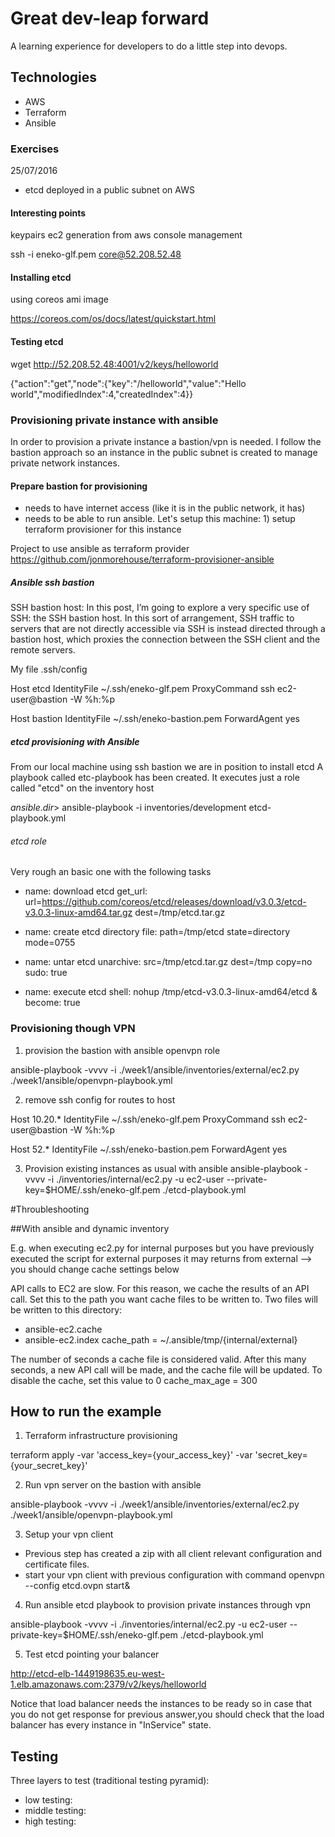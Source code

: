# Great dev-leap forward

A learning experience for developers to do a little step into devops.

## Technologies

* AWS
* Terraform
* Ansible

### Exercises

25/07/2016

- etcd deployed in a public subnet on AWS

#### Interesting points

keypairs ec2 generation from aws console management

ssh -i eneko-glf.pem core@52.208.52.48

#### Installing etcd

using coreos ami image

https://coreos.com/os/docs/latest/quickstart.html


#### Testing etcd

wget http://52.208.52.48:4001/v2/keys/helloworld

{"action":"get","node":{"key":"/helloworld","value":"Hello world","modifiedIndex":4,"createdIndex":4}}


### Provisioning private instance with ansible

In order to provision a private instance a bastion/vpn is needed. I follow the bastion approach so an instance in the public
subnet is created to manage private network instances.

#### Prepare bastion for provisioning
- needs to have internet access (like it is in the public network, it has)
- needs to be able to run ansible. Let's setup this machine: 1) setup terraform provisioner for this instance

Project to use ansible as terraform provider
https://github.com/jonmorehouse/terraform-provisioner-ansible

##### Ansible ssh bastion

SSH bastion host:  In this post, I’m going to explore a very specific use of SSH: the SSH bastion host. In this sort of arrangement, SSH traffic to servers that are not directly accessible via SSH is instead directed through a bastion host, which proxies the connection between the SSH client and the remote servers.

My file .ssh/config

Host etcd
  IdentityFile ~/.ssh/eneko-glf.pem
  ProxyCommand ssh ec2-user@bastion -W %h:%p

Host bastion
  IdentityFile ~/.ssh/eneko-bastion.pem
  ForwardAgent yes

##### etcd provisioning with Ansible

From our local machine using ssh bastion we are in position to install etcd
A playbook called etc-playbook has been created. It executes just a role called "etcd" on the inventory host

$ansible.dir>$ ansible-playbook -i inventories/development etcd-playbook.yml

###### etcd role

Very rough an basic one with the following tasks

- name: download etcd
  get_url: url=https://github.com/coreos/etcd/releases/download/v3.0.3/etcd-v3.0.3-linux-amd64.tar.gz dest=/tmp/etcd.tar.gz

- name: create etcd directory
  file: path=/tmp/etcd state=directory mode=0755

- name: untar etcd
  unarchive: src=/tmp/etcd.tar.gz dest=/tmp copy=no
  sudo: true

- name: execute etcd
  shell: nohup /tmp/etcd-v3.0.3-linux-amd64/etcd &
  become: true


### Provisioning though VPN
1) provision the bastion with ansible openvpn role

 ansible-playbook -vvvv -i ./week1/ansible/inventories/external/ec2.py ./week1/ansible/openvpn-playbook.yml

2) remove ssh config for routes to host

Host 10.20.*
  IdentityFile ~/.ssh/eneko-glf.pem
  ProxyCommand ssh ec2-user@bastion -W %h:%p

Host 52.*
 IdentityFile ~/.ssh/eneko-bastion.pem
 ForwardAgent yes

3) Provision existing instances as usual with ansible
 ansible-playbook -vvvv -i ./inventories/internal/ec2.py -u ec2-user --private-key=$HOME/.ssh/eneko-glf.pem ./etcd-playbook.yml

#Throubleshooting

##With ansible and dynamic inventory

E.g. when executing ec2.py for internal purposes but you have previously executed the script for external purposes it may
 returns from external --> you should change cache settings below

 API calls to EC2 are slow. For this reason, we cache the results of an API
 call. Set this to the path you want cache files to be written to. Two files
 will be written to this directory:
   - ansible-ec2.cache
   - ansible-ec2.index
cache_path = ~/.ansible/tmp/{internal/external}

 The number of seconds a cache file is considered valid. After this many
 seconds, a new API call will be made, and the cache file will be updated.
 To disable the cache, set this value to 0
cache_max_age = 300

## How to run the example

1) Terraform infrastructure provisioning

terraform apply -var 'access_key={your_access_key}' -var 'secret_key={your_secret_key}'

2) Run vpn server on the bastion with ansible

ansible-playbook -vvvv -i ./week1/ansible/inventories/external/ec2.py ./week1/ansible/openvpn-playbook.yml

3) Setup your vpn client
 - Previous step has created a zip with all client relevant configuration and certificate files.
 - start your vpn client with previous configuration with command
 openvpn --config etcd.ovpn start&

4) Run ansible etcd playbook to provision private instances through vpn

ansible-playbook -vvvv -i ./inventories/internal/ec2.py -u ec2-user --private-key=$HOME/.ssh/eneko-glf.pem ./etcd-playbook.yml

5) Test etcd pointing your balancer

http://etcd-elb-1449198635.eu-west-1.elb.amazonaws.com:2379/v2/keys/helloworld

Notice that load balancer needs the instances to be ready so in case that you do not get response for previous
answer,you should check that the load balancer has every instance in "InService" state.

## Testing

Three layers to test (traditional testing pyramid):

- low testing:
- middle testing:
- high testing: